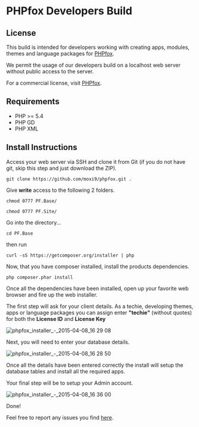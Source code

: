 # PHPfox Developers Build

## License
This build is intended for developers working with creating apps, modules, themes and language packages for [PHPfox](http://www.phpfox.com/).

We permit the usage of our developers build on a localhost web server without public access to the server.

For a commercial license, visit [PHPfox](http://www.phpfox.com/).

## Requirements
* PHP >= 5.4
* PHP GD
* PHP XML

## Install Instructions

Access your web server via SSH and clone it from Git (if you do not have git, skip this step and just download the ZIP).
```
git clone https://github.com/moxi9/phpfox.git .
```

Give **write** access to the following 2 folders.
```
chmod 0777 PF.Base/
```
```
chmod 0777 PF.Site/
```

Go into the directory...
```
cd PF.Base
```
then run
```
curl -sS https://getcomposer.org/installer | php
```

Now, that you have composer installed, install the products dependencies.
```
php composer.phar install
```

Once all the dependencies have been installed, open up your favorite web browser and fire up the web installer.

The first step will ask for your client details. As a techie, developing themes, apps or language packages you can assign enter **"techie"** (without quotes) for both the **License ID** and **License Key**

![phpfox_installer_-_2015-04-08_16 29 08](https://cloud.githubusercontent.com/assets/6339284/7047407/9daa9272-de0c-11e4-9b46-f58354063d5a.png)


Next, you will need to enter your database details.

![phpfox_installer_-_2015-04-08_16 28 50](https://cloud.githubusercontent.com/assets/6339284/7047425/bfa4a94e-de0c-11e4-8b91-461eff8eb932.png)


Once all the details have been entered correctly the install will setup the database tables and install all the required apps.

Your final step will be to setup your Admin account.

![phpfox_installer_-_2015-04-08_16 36 00](https://cloud.githubusercontent.com/assets/6339284/7047535/6863fefe-de0d-11e4-832f-0b1f4782e5b7.png)

Done!

Feel free to report any issues you find [here](https://github.com/moxi9/phpfox/issues).


